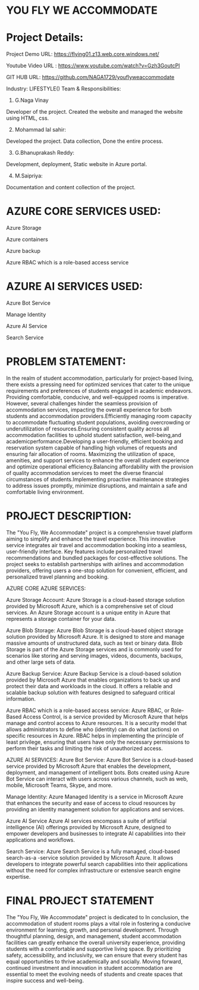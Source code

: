 # YOU FLY WE ACCOMMODATE

# Project Details:
Project Demo URL: https://flying01.z13.web.core.windows.net/

Youtube Video URL : https://www.youtube.com/watch?v=Gzh3GoutcPI

GIT HUB URL: https://github.com/NAGA1729/youflyweaccommodate

Industry: LIFESTYLE()
Team & Responsibilities:

1. G.Naga Vinay

Developer of the project. Created the website and managed the website using HTML, css.

2. Mohammad lal sahir:

Developed the project. Data collection, Done the entire process.

3. G.Bhanuprakash Reddy:
 
Development, deployment, Static website in Azure portal.

4. M.Saipriya:
 
Documentation and content collection of the project.

# AZURE CORE SERVICES USED:
Azure Storage

Azure containers

Azure backup

Azure RBAC which is a role-based access service

# AZURE AI SERVICES USED:

Azure Bot Service

Manage Identity

Azure AI Service

Search Service

# PROBLEM STATEMENT:
In the realm of student accommodation, particularly for project-based living, there exists a pressing need for optimized services that cater to the unique requirements and preferences of students engaged in academic endeavors. Providing comfortable, conducive, and well-equipped rooms is imperative. However, several challenges hinder the seamless provision of accommodation services, impacting the overall experience for both students and accommodation providers.Efficiently managing room capacity to accommodate fluctuating student populations, avoiding overcrowding or underutilization of resources.Ensuring consistent quality across all accommodation facilities to uphold student satisfaction, well-being,and academicperformance.Developing a user-friendly, efficient booking and reservation system capable of handling high volumes of requests and ensuring fair allocation of rooms. Maximizing the utilization of space, amenities, and support services to enhance the overall student experience and optimize operational efficiency.Balancing affordability with the provision of quality accommodation services to meet the diverse financial circumstances of students.Implementing proactive maintenance strategies to address issues promptly, minimize disruptions, and maintain a safe and comfortable living environment. 



# PROJECT DESCRIPTION:
The "You Fly, We Accommodate" project is a comprehensive travel platform aiming to simplify and enhance the travel experience. This innovative service integrates air travel and accommodation booking into a seamless, user-friendly interface. Key features include personalized travel recommendations and bundled packages for cost-effective solutions. The project seeks to establish partnerships with airlines and accommodation providers, offering users a one-stop solution for convenient, efficient, and personalized travel planning and booking.






AZURE CORE AZURE SERVICES:


Azure Storage Account:
Azure Storage is a cloud-based storage solution provided by Microsoft Azure, which is a comprehensive set of cloud services. An Azure Storage account is a unique entity in Azure that represents a storage container for your data.


Azure Blob Storage:
Azure Blob Storage is a cloud-based object storage solution provided by Microsoft Azure. It is designed to store and manage massive amounts of unstructured data, such as text or binary data. Blob Storage is part of the Azure Storage services and is commonly used for scenarios like storing and serving images, videos, documents, backups, and other large sets of data.



Azure Backup Service:
Azure Backup Service is a cloud-based solution provided by Microsoft Azure that enables organizations to back up and protect their data and workloads in the cloud. It offers a reliable and scalable backup solution with features designed to safeguard critical information.



Azure RBAC which is a role-based access service:
Azure RBAC, or Role-Based Access Control, is a service provided by Microsoft Azure that helps manage and control access to Azure resources. It is a security model that allows administrators to define who (identity) can do what (actions) on specific resources in Azure. RBAC helps in implementing the principle of least privilege, ensuring that users have only the necessary permissions to perform their tasks and limiting the risk of unauthorized access.





AZURE AI SERVICES:
Azure Bot Service:
Azure Bot Service is a cloud-based service provided by Microsoft Azure that enables the development, deployment, and management of intelligent bots. Bots created using Azure Bot Service can interact with users across various channels, such as web, mobile, Microsoft Teams, Skype, and more.       

Manage Identity:
Azure Managed Identity is a service in Microsoft Azure that enhances the security and ease of access to cloud resources by providing an identity management solution for applications and services.





Azure AI Service
Azure AI services encompass a suite of artificial intelligence (AI) offerings provided by Microsoft Azure, designed to empower developers and businesses to integrate AI capabilities into their applications and workflows.







Search Service:
Azure Search Service is a fully managed, cloud-based search-as-a -service solution provided by Microsoft Azure. It allows developers to integrate powerful search capabilities into their applications without the need for complex infrastructure or extensive search engine expertise.


# FINAL PROJECT STATEMENT

The "You Fly, We Accommodate" project is dedicated to In conclusion, the accommodation of student rooms plays a vital role in fostering a conducive environment for learning, growth, and personal development. Through thoughtful planning, design, and management, student accommodation facilities can greatly enhance the overall university experience, providing students with a comfortable and supportive living space. By prioritizing safety, accessibility, and inclusivity, we can ensure that every student has equal opportunities to thrive academically and socially. Moving forward, continued investment and innovation in student accommodation are essential to meet the evolving needs of students and create spaces that inspire success and well-being.
